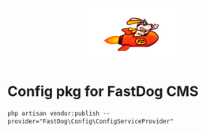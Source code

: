 <p align="center">
  <img  src="/assets/img/fast-dog.png">
</p>

# Config pkg for FastDog CMS
```
php artisan vendor:publish --provider="FastDog\Config\ConfigServiceProvider"
```